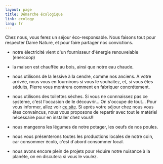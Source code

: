 ```yaml
---
layout: page
title: Démarche écologique
link: ecology
lang: fr
---
```





Chez nous, vous ferez un séjour éco-responsable. Nous faisons tout pour respecter Dame Nature, et pour faire partager nos convictions.


- notre électricité vient d'un fournisseur d'énergie renouvelable (enercoop)


- la maison est chauffée  au bois, ainsi que notre eau chaude.

- nous utilisons de la lessive à la cendre, comme nos anciens. A votre arrivée, nous vous en fournirons si vous le souhaitez, et, si vous êtes séduits, Pierre vous montrera comment en fabriquer concrétement.


- nous utilisons des toilettes sèches. Si vous ne connnaissez pas ce système, c'est l'occasion de le découvrir... On s'occupe de tout... Pour vous informer, allez voir [ce site](http://www.eautarcie.org/05a.html). Si après votre séjour chez nous vous êtes convaincus, nous vous proposons de repartir avec tout le matériel nécessaire pour en installer chez vous!!


- nous mangeons les légumes de notre potager, les oeufs de nos poules.


- nous vous présenterons toutes les productions locales de notre coin, car consommer écolo, c'est d'abord consommer local.


- nous avons encore plein de projets pour réduire notre nuisance à la planète, on en discutera si vous le voulez.

